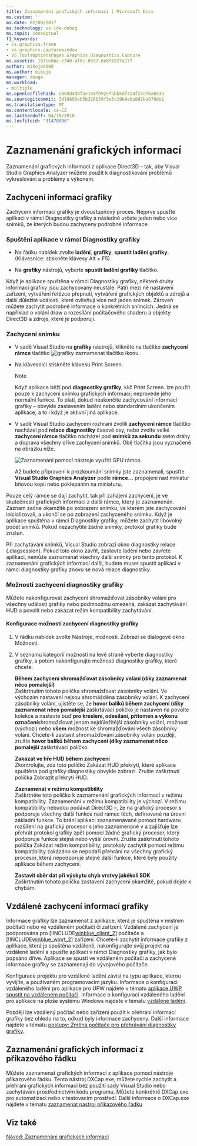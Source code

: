 ```yaml
---
title: Zaznamenání grafických informací | Microsoft Docs
ms.custom: ''
ms.date: 02/09/2017
ms.technology: vs-ide-debug
ms.topic: conceptual
f1_keywords:
- vs.graphics.frame
- vs.graphics.capturewindow
- VS.ToolsOptionsPages.Graphics_Diagnostics.Capture
ms.assetid: 187ce86e-e340-4f6c-8937-8e8f1027a17f
author: mikejo5000
ms.author: mikejo
manager: douge
ms.workload:
- multiple
ms.openlocfilehash: e00dd4d0fae184f092efabb5df4a4f27e76a653a
ms.sourcegitcommit: 3d10b93eb5b326639f3e5c19b9e6a8d1ba078de1
ms.translationtype: MT
ms.contentlocale: cs-CZ
ms.lasthandoff: 04/18/2018
ms.locfileid: "31478090"
---
```

# <a name="capturing-graphics-information"></a>Zaznamenání grafických informací
Zaznamenání grafických informací z aplikace Direct3D – tak, aby Visual Studio Graphics Analyzer můžete použít k diagnostikování problémů vykreslování a problémy s výkonem.  
  
## <a name="capturing-graphics-information"></a>Zachycení informací grafiky  
 Zachycení informací grafiky je dvoustupňový proces. Nejprve spusťte aplikaci v rámci Diagnostiky grafiky a následně určete jeden nebo více snímků, ze kterých budou zachyceny podrobné informace.  
  
### <a name="to-run-your-app-under-graphics-diagnostics"></a>Spuštění aplikace v rámci Diagnostiky grafiky  
  
-   Na řádku nabídek zvolte **ladění**, **grafiky**, **spustit ladění grafiky**. (Klávesnice: stiskněte klávesy Alt + F5)  
  
-   Na **grafiky** nástrojů, vyberte **spustit ladění grafiky** tlačítko.  
  
 Když je aplikace spuštěna v rámci Diagnostiky grafiky, některé druhy informací grafiky jsou zachycovány neustále. Patří mezi ně nastavení zařízení, vytváření řetězce přepnutí, vytváření grafických objektů a zdrojů a další důležité události, které ovlivňují více než jeden snímek. Zároveň můžete zachytit podrobné informace o konkrétních snímcích. Jedná se například o volání draw a rozesílání počítačového shaderu a objekty Direct3D a zdroje, které je podporují.  
  
### <a name="to-capture-a-frame"></a>Zachycení snímku  
  
-   V sadě Visual Studio na **grafiky** nástrojů, klikněte na tlačítko **zachycení rámce** tlačítko ![grafiky zaznamenat tlačítko ikonu](media/debuggingdirectxgraphics.png "DebuggingDirectXGraphics").  
  
-   Na klávesnici stiskněte klávesu Print Screen.
  
    > [!NOTE]
    >  Když aplikace běží pod **diagnostiky grafiky**, klíč Print Screen. lze použít pouze k zachycení snímku grafických informací; neprovede jeho normální funkce. To platí, dokud neukončíte zachycování informací grafiky – obvykle zastavením ladění nebo standardním ukončením aplikace, a to i když je aktivní jiná aplikace.  
  
-   V sadě Visual Studio zachycení rozhraní zvolili **zachycení rámce** tlačítko nacházel pod **relace diagnostiky** časové osy, nebo zvolte velké **zachycení rámce** tlačítko nacházel pod **snímků za sekundu** swim dráhy a doprava všechny dříve zachycení snímků. Obě tlačítka jsou vyznačené na obrázku níže.  
  
     ![Zaznamenání pomocí nástroje využití GPU rámce.](media/pix_gpu_usage_tool_capture_frame.png)  
  
     Až budete připraveni k prozkoumání snímky jste zaznamenali, spusťte **Visual Studio Graphics Analyzer** podle **rámce...**  propojení nad miniatur bitovou kopii nebo poklepáním na miniaturu.  
  
 Pouze celý rámce se dají zachytit, tak při zahájení zachycení, je ve skutečnosti grafických informací z další rámce, který je zaznamenán. Záznam začne okamžitě po zobrazení snímku, ve kterém jste zachycování inicializovali, a ukončí se po zobrazení zachyceného snímku. Když je aplikace spuštěna v rámci Diagnostiky grafiky, můžete zachytit libovolný počet snímků. Pokud nezachytíte žádné snímky, protokol grafiky bude zrušen.  
  
 Při zachytávání snímků, Visual Studio zobrazí okno diagnostiky relace (.diagsession). Pokud toto okno zavřít, zastavte ladění nebo zavřete aplikaci, nemůže zaznamenat všechny další snímky pro tento protokol. K zaznamenání grafických informací další, budete muset spustit aplikaci v rámci diagnostiky grafiky znovu se nová relace diagnostiky.  
  
### <a name="graphics-diagnostics-capture-options"></a>Možnosti zachycení diagnostiky grafiky  
 Můžete nakonfigurovat zachycení shromažďovat zásobníky volání pro všechny události grafiky nebo podmnožinu omezená, zakázat zachytávání HUD a povolit nebo zakázat režim kompatibility zachytávání.  
  
#### <a name="to-configure-graphics-diagnostics-capture-options"></a>Konfigurace možností zachycení diagnostiky grafiky  
  
1.  V řádku nabídek zvolte Nástroje, možnosti. Zobrazí se dialogové okno Možnosti.  
  
2.  V seznamu kategorií možnosti na levé straně vyberte diagnostiky grafiky, a potom nakonfigurujte možnosti diagnostiky grafiky, které chcete.  
  
     **Během zachycení shromažďovat zásobníky volání (díky zaznamenat něco pomalejší)**  
     Zaškrtnutím tohoto políčka shromažďovat zásobníky volání. Ve výchozím nastavení nejsou shromážděna zásobníky volání. K zachycení zásobníky volání, ujistěte se, že **hovor balíků během zachycení (díky zaznamenat něco pomalejší** zaškrtávací políčko je nastaven na povolte kolekce a nastavte buď **pro kreslení, odesílání, přítomen a výkonu označení**shromažďovat jenom nejdůležitější zásobníky volání, možnost (výchozí) nebo **všem** možnost ke shromažďování všech zásobníky volání. Chcete-li zastavit shromažďování zásobníky volání později, zrušte **hovor balíků během zachycení (díky zaznamenat něco pomalejší** zaškrtávací políčko.  
  
     **Zakázat ve hře HUD během zachycení**  
     Zkontrolujte, zda toto políčko Zakázat HUD překrytí, které aplikace spuštěna pod grafiky diagnostiky obvykle zobrazí. Zrušte zaškrtnutí políčka Zobrazit překrytí HUD.  
  
     **Zaznamenat v režimu kompatibility**  
     Zaškrtněte toto políčko k zaznamenání grafických informací v režimu kompatibility. Zaznamenání v režimu kompatibility je výchozí. V režimu kompatibility nebudou podávat Direct3D –, že na grafický procesor s podporuje všechny další funkce nad rámec těch, definované na úrovni základní funkce. To brání aplikaci zaznamenávané pomocí hardwaru rozšíření na grafický procesor s jeho zaznamenané v a zajišťuje lze přehrát protokol grafiky zpět pomocí žádné grafický procesor, který podporuje funkce stejná nebo vyšší úrovni. Zrušte zaškrtnutí tohoto políčka Zakázat režim kompatibility; protokoly zachytit pomocí režimu kompatibility zakázáno se nepodaří přehrání na všechny grafický procesor, která nepodporuje stejné další funkce, které byly použity aplikace během zachycení.  
  
     **Zastavit sběr dat při výskytu chyb vrstvy jakékoli SDK**  
     Zaškrtnutím tohoto políčka zastavení zachycení okamžitě, pokud dojde k chybám.  
  
## <a name="capturing-graphics-information-remotely"></a>Vzdálené zachycení informací grafiky  
 Informace grafiky lze zaznamenat z aplikace, která je spuštěna v místním počítači nebo ve vzdáleném počítači či zařízení. Vzdálené zachycení je podporována pro [!INCLUDE[winblue_client_2](../includes/winblue_client_2_md.md)] počítače a [!INCLUDE[winblue_winrt_2](../includes/winblue_winrt_2_md.md)] zařízení. Chcete-li zachytit informace grafiky z aplikace, která je spuštěna vzdáleně, nakonfigurujte svůj projekt na vzdálené ladění a spusťte aplikaci v rámci Diagnostiky grafiky, jak bylo popsáno dříve. Aplikace se spustí ve vzdáleném počítači a zachycené informace grafiky se zaznamenají do vývojového počítače.  
  
 Konfigurace projektu pro vzdálené ladění závisí na typu aplikace, kterou vyvíjíte, a používaném programovacím jazyku. Informace o konfiguraci vzdáleného ladění pro aplikace pro UPW najdete v tématu [aplikace UWP spustit na vzdáleném počítači](../run-windows-store-apps-on-a-remote-machine.md). Informace o konfiguraci vzdáleného ladění pro aplikace na ploše systému Windows najdete v tématu [vzdálené ladění](../remote-debugging.md).  
  
 Později lze vzdálený počítač nebo zařízení použít k přehrání informací grafiky bez ohledu na to, odkud byly informace zachyceny. Další informace najdete v tématu [postupy: Změna počítače pro přehrávání diagnostiky grafiky](how-to-change-the-graphics-diagnostics-playback-machine.md).  
  
## <a name="capturing-graphics-information-from-the-command-line"></a>Zaznamenání grafických informací z příkazového řádku  
 Můžete zaznamenat grafických informací z aplikace pomocí nástroje příkazového řádku. Tento nástroj DXCap.exe, můžete rychle zachytit a přehrání grafických informací bez použití sady Visual Studio nebo zachytávání prostřednictvím kódu programu. Můžete konkrétně DXCap.exe pro automatizaci nebo v testovacím prostředí. Další informace o DXCap.exe najdete v tématu [zaznamenat nástroj příkazového řádku](command-line-capture-tool.md)  
  
## <a name="see-also"></a>Viz také  
 [Návod: Zaznamenání grafických informací](walkthrough-capturing-graphics-information.md)